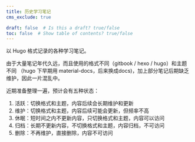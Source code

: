 ```yaml
---
title: 历史学习笔记
cms_exclude: true

draft: false  # Is this a draft? true/false
toc: false  # Show table of contents? true/false
---
```


以 Hugo 格式记录的各种学习笔记。

由于大量笔记年代久远，而且使用的格式不同（gitbook / hexo / hugo）和主题不同 （hugo 下早期用 material-docs，后来换成docs)，加上部分笔记后期缺乏维护，因此一片混乱中。

近期准备整理一遍，预计会有五种状态：

1. 活跃：切换格式和主题，内容后续会长期维护和更新
2. 维护：切换格式和主题，内容后续可能会更新，但频率不高
3. 休眠：短时间之内不更新内容，只切换格式和主题，内容可以访问
4. 归档：长期不更新内容，不切换格式和主题，内容归档，不可访问
5. 删除：不再维护，直接删除，内容不可访问



